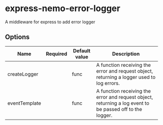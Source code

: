 # express-nemo-error-logger

A middleware for express to add error logger

## Options

| Name          | Required | Default value | Description                                                                                              |
| ------------- | -------- | ------------- | -------------------------------------------------------------------------------------------------------- |
| createLogger  |          | func          | A function receiving the error and request object, returning a logger used to log errors.                |
| eventTemplate |          | func          | A function receiving the error and request object, returning a log event to be passed off to the logger. |
